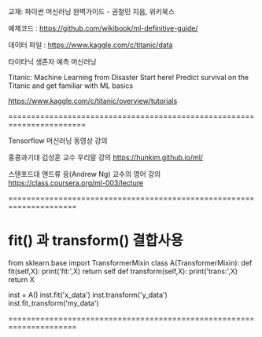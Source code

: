 


교재: 파이썬 머신러닝 완벽가이드 - 권철민 지음, 위키북스


예제코드 : https://github.com/wikibook/ml-definitive-guide/


데이터 파일  : https://www.kaggle.com/c/titanic/data



타이타닉 생존자 예측 머신러닝 

Titanic: Machine Learning from Disaster
Start here! Predict survival on the Titanic and get familiar with ML basics

https://www.kaggle.com/c/titanic/overview/tutorials



=======================================================================

 Tensorflow 머신러닝 동영상 강의
 
 홍콩과기대 김성훈 교수 우리말 강의
 https://hunkim.github.io/ml/
 
 
 스탠포드대 앤드류 응(Andrew Ng) 교수의 영어 강의
https://class.coursera.org/ml-003/lecture


=====================================================================

# fit() 과 transform() 결합사용
from sklearn.base import TransformerMixin
class A(TransformerMixin):
    def fit(self,X):
        print('fit:',X)
        return self
    def transform(self,X):
        print('trans:',X)
        return X
        
inst = A()
inst.fit('x_data')
inst.transform('y_data')
inst.fit_transform('my_data')   


=====================================================================
